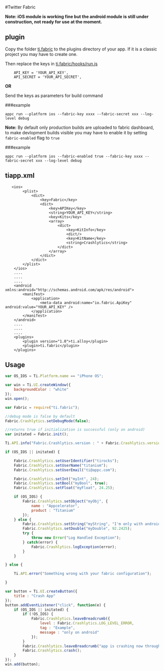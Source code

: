#Twitter Fabric

<b>Note: iOS module is working fine but the android module is still under construction, not ready for use at the moment.</b>

plugin
------
Copy the folder [ti.fabric](./plugins/ti.fabric) to the plugins directory of your app. If it is a classic project you may have to create one. 

Then replace the keys in [ti.fabric/hooks/run.js](./plugins/ti.fabric/cli/hooks/run.js#L6)

```
    API_KEY = 'YOUR_API_KEY',
    API_SECRET = 'YOUR_API_SECRET', 
 ```
 
<b>OR</b>

Send the keys as parameters for build command

###example

```appc run --platform ios --fabric-key xxxx --fabric-secret xxx --log-level debug```

<b>Note:</b> By default only production builds are uploaded to fabric dashboard, to make devlopment builds visible you may have to enable it by setting `fabric-enabled` flag to `true`

###example

```appc run --platform ios --fabric-enabled true --fabric-key xxxx --fabric-secret xxx --log-level debug```

tiapp.xml
---------
```
   <ios>
        <plist>
            <dict>
                <key>Fabric</key>
                <dict>
                    <key>APIKey</key>
                    <string>YOUR_API_KEY</string>
                    <key>Kits</key>
                    <array>
                        <dict>
                            <key>KitInfo</key>
                            <dict/>
                            <key>KitName</key>
                            <string>Crashlytics</string>
                        </dict>
                    </array>
                </dict>
            </dict>
        </plist>
    </ios>
    ....
    ....
    ....
    <android xmlns:android="http://schemas.android.com/apk/res/android">
        <manifest>
            <application>
            	<meta-data android:name="io.fabric.ApiKey" android:value="YOUR_API_KEY" />
            </application>
        </manifest>
    </android>
    ....
    ....
    ....
    <plugins>
        <plugin version="1.0">ti.alloy</plugin>
        <plugin>ti.fabric</plugin>
    </plugins>
```

## Usage

```javascript
var OS_IOS = Ti.Platform.name == "iPhone OS";

var win = Ti.UI.createWindow({
	backgroundColor : "white"
});
win.open();

var Fabric = require("ti.fabric");

//debug mode is false by default
Fabric.Crashlytics.setDebugMode(false);

//returns true if initialization is successful (only on android)
var initated = Fabric.init();

Ti.API.info("Fabric.Crashlytics.version : " + Fabric.Crashlytics.version);

if (OS_IOS || initated) {

	Fabric.Crashlytics.setUserIdentifier("tirocks");
	Fabric.Crashlytics.setUserName("titanium");
	Fabric.Crashlytics.setUserEmail("ti@appc.com");

	Fabric.Crashlytics.setInt("myInt", 24);
	Fabric.Crashlytics.setBool("myBool", true);
	Fabric.Crashlytics.setFloat("myFloat", 24.25);

	if (OS_IOS) {
		Fabric.Crashlytics.setObject("myObj", {
			name : "Appcelerator",
			product : "Titanium"
		});
	} else {
		Fabric.Crashlytics.setString("myString", "I'm only with android");
		Fabric.Crashlytics.setDouble("myDouble", 92.2425);
		try {
			throw new Error("Log Handled Exception");
		} catch(error) {
			Fabric.Crashlytics.logException(error);
		}
	}

} else {

	Ti.API.error("Something wrong with your fabric configuration");

}

var button = Ti.UI.createButton({
	title : "Crash App"
});
button.addEventListener("click", function(e) {
	if (OS_IOS || initated) {
		if (!OS_IOS) {
			Fabric.Crashlytics.leaveBreadcrumb({
				level : Fabric.Crashlytics.LOG_LEVEL_ERROR,
				tag : "Example",
				message : "only on android"
			});
		}
		Fabric.Crashlytics.leaveBreadcrumb("app is crashing now through crash method");
		Fabric.Crashlytics.crash();
	}
});
win.add(button);
```

